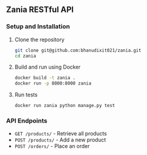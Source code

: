 ## Zania RESTful API

### Setup and Installation
1. Clone the repository
   ```sh
   git clone git@github.com:bhanudixit021/zania.git
   cd zania
   ```
2. Build and run using Docker
   ```sh
   docker build -t zania .
   docker run -p 8000:8000 zania
   
   ```
3. Run tests
   ```sh
   docker run zania python manage.py test
   ```

### API Endpoints
- `GET /products/` - Retrieve all products
- `POST /products/` - Add a new product
- `POST /orders/` - Place an order
